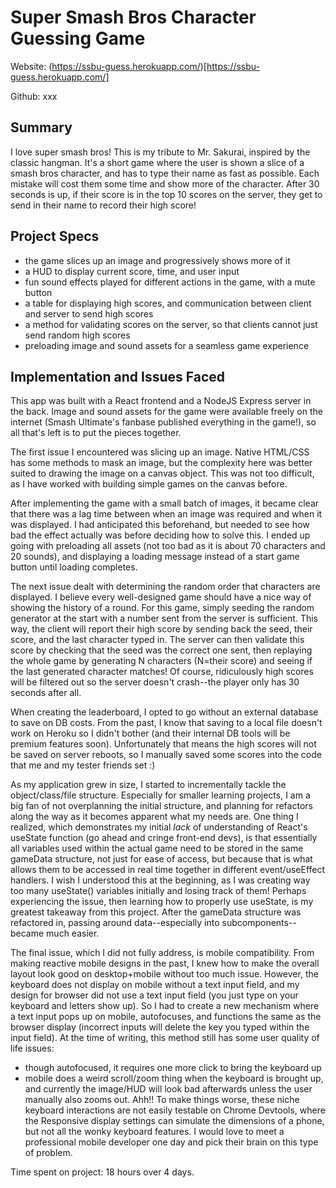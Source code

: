 # Super Smash Bros Character Guessing Game
Website: (https://ssbu-guess.herokuapp.com/)[https://ssbu-guess.herokuapp.com/]

Github: xxx

## Summary
I love super smash bros! This is my tribute to Mr. Sakurai, inspired by the classic hangman. It's a short game where the user is shown a slice of a smash bros character,
and has to type their name as fast as possible. Each mistake will cost them some time and show more of the character. After 30 seconds is up, if their score
is in the top 10 scores on the server, they get to send in their name to record their high score!

## Project Specs
- the game slices up an image and progressively shows more of it 
- a HUD to display current score, time, and user input
- fun sound effects played for different actions in the game, with a mute button
- a table for displaying high scores, and communication between client and server to send high scores
- a method for validating scores on the server, so that clients cannot just send random high scores
- preloading image and sound assets for a seamless game experience

## Implementation and Issues Faced
This app was built with a React frontend and a NodeJS Express server in the back. Image and sound assets for the game were available freely on the internet 
(Smash Ultimate's fanbase published everything in the game!), so all that's left is to put the pieces together.

The first issue I encountered was slicing up an image. Native HTML/CSS has some methods to mask an image, but the complexity here was better suited to 
drawing the image on a canvas object. This was not too difficult, as I have worked with building simple games on the canvas before.

After implementing the game with a small batch of images, it became clear that there was a lag time between when an image was required and when it was 
displayed. I had anticipated this beforehand, but needed to see how bad the effect actually was before deciding how to solve this. I ended up going with
preloading all assets (not too bad as it is about 70 characters and 20 sounds), and displaying a loading message instead of a start game button until 
loading completes.

The next issue dealt with determining the random order that characters are displayed. I believe every well-designed game should have a nice way of showing the 
history of a round. For this game, simply seeding the random generator at the start with a number sent from the server is sufficient. This way, the client
will report their high score by sending back the seed, their score, and the last character typed in. The server can then validate this score by checking that
the seed was the correct one sent, then replaying the whole game by generating N characters (N=their score) and seeing if the last generated character matches!
Of course, ridiculously high scores will be filtered out so the server doesn't crash--the player only has 30 seconds after all.

When creating the leaderboard, I opted to go without an external database to save on DB costs. From the past, I know that saving to a local file doesn't
work on Heroku so I didn't bother (and their internal DB tools will be premium features soon). Unfortunately that means the high scores will not be saved
on server reboots, so I manually saved some scores into the code that me and my tester friends set :)

As my application grew in size, I started to incrementally tackle the object/class/file structure. Especially for smaller learning projects, I am a big fan
of not overplanning the initial structure, and planning for refactors along the way as it becomes apparent what my needs are. One thing I realized, which 
demonstrates my initial *lack* of understanding of React's useState function (go ahead and cringe front-end devs), is that essentially all variables used
within the actual game need to be stored in the same gameData structure, not just for ease of access, but because that is what allows them to be accessed
in real time together in different event/useEffect handlers. I wish I understood this at the beginning, as I was creating way too many useState() variables
initially and losing track of them! Perhaps experiencing the issue, then learning how to properly use useState, is my greatest takeaway from this project. 
After the gameData structure was refactored in, passing around data--especially into subcomponents--became much easier.

The final issue, which I did not fully address, is mobile compatibility. From making reactive mobile designs in the past, I knew how to make the overall
layout look good on desktop+mobile without too much issue. However, the keyboard does not display on mobile without a text input field, and my design for
browser did not use a text input field (you just type on your keyboard and letters show up). So I had to create a new mechanism where a text input pops
up on mobile, autofocuses, and functions the same as the browser display (incorrect inputs will delete the key you typed within the input field). At the
time of writing, this method still has some user quality of life issues:
- though autofocused, it requires one more click to bring the keyboard up
- mobile does a weird scroll/zoom thing when the keyboard is brought up, and currently the image/HUD will look bad afterwards unless the user manually also
zooms out. Ahh!!
To make things worse, these niche keyboard interactions are not easily testable on Chrome Devtools, where the Responsive display settings can simulate the
dimensions of a phone, but not all the wonky keyboard features. I would love to meet a professional mobile developer one day and pick their brain on this
type of problem.

Time spent on project: 18 hours over 4 days.





